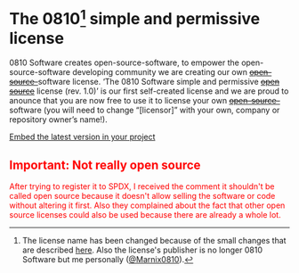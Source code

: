 # The 0810[^1] simple and permissive license

[^1]: The license name has been changed because of the small changes that are described [here](#Not-Open-Source). Also the license's publisher is no longer 0810 Software but me personally (<a href="https://github.com/Marnix0810">@Marnix0810</a>).

0810 Software creates open-source-software, to empower the  open-source-software developing community we are creating our own  [~~open-source-~~](#Not-Open-Source)software license. ‘The 0810 Software simple and permissive  [~~open source~~](#Not-Open-Source) license (rev. 1.0)’ is our first self-created license and we are proud to anounce that you are now free to use it to license your  own [~~open-source-~~](#Not-Open-Source)software (you will need to change “[licensor]” with your own, company or repository owner’s name!).

[Embed the latest version in your project](https://github.com/Marnix0810/0810-SPL/releases/latest)

<font color="red">

## Important: Not really open source
<a name="Not-Open-Source"></a>

After trying to register it to SPDX, I received the comment it shouldn't be called open source because it doesn't allow selling the software or code without altering it first. Also they complained about the fact that other open source licenses could also be used because there are already a whole lot.
</font>
